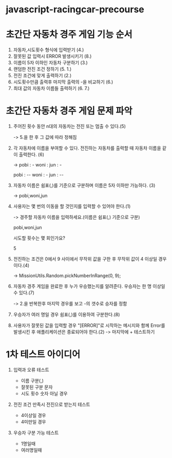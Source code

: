 # javascript-racingcar-precourse

# 초간단 자동차 경주 게임 기능 순서

 1. 자동차,시도횟수 형식에 입력받기 (4.)
 2. 잘못된 값 입력시 ERROR 발생시키기 (8.)
 3. 이름이 5자 이하인 자동차 구분하기 (3.)
 4. 랜덤한 전진 조건 정하기 (5. 1.)
 5. 전진 조건에 맞게 출력하기 (2.)
 6. 시도횟수만큼 출력후 마지막 출력의 -을 비교하기 (6.)
 7. 최대 값의 자동차 이름들 출력하기 (6. 7.)


# 초간단 자동차 경주 게임 문제 파악

1. 주어진 횟수 동안 n대의 자동차는 전진 또는 멈출 수 있다.(5)

   -> 5.을 한 후 그 값에 따라 정해짐
   
   
2. 각 자동차에 이름을 부여할 수 있다. 전진하는 자동차를 출력할 때 자동차 이름을 같이 출력한다. (6)

    ->
   pobi : -
   woni :
   jun : -
   
   pobi : --
   woni : -
   jun : --
  

3. 자동차 이름은 쉼표(,)를 기준으로 구분하며 이름은 5자 이하만 가능하다. (3)

   -> pobi,woni,jun 


4. 사용자는 몇 번의 이동을 할 것인지를 입력할 수 있어야 한다.(1)

    ->
   경주할 자동차 이름을 입력하세요.(이름은 쉼표(,) 기준으로 구분)

    pobi,woni,jun

    시도할 횟수는 몇 회인가요?
 
   5
   

5. 전진하는 조건은 0에서 9 사이에서 무작위 값을 구한 후 무작위 값이 4 이상일 경우이다.(4)

    ->
   MissionUtils.Random.pickNumberInRange(0, 9);
   

6. 자동차 경주 게임을 완료한 후 누가 우승했는지를 알려준다. 우승자는 한 명 이상일 수 있다.(7)
 
   -> 2.을 반복한후 마지막 경우를 보고 -의 갯수로 승자를 정함


7. 우승자가 여러 명일 경우 쉼표(,)를 이용하여 구분한다.(8)


8. 사용자가 잘못된 값을 입력할 경우 "[ERROR]"로 시작하는 메시지와 함께 Error를 발생시킨 후 애플리케이션은 종료되어야 한다.(2)
    -> 마지막에 + 테스트하기 

# 1차 테스트 아이디어
1. 입력과 오류 테스트
    - 이름 구분(,)
    - 잘못된 구분 문자 
    - 시도 횟수 숫자 아닐 경우
    
2. 전진 조건 만족시 전진으로 받는지 테스트
    - 4이상일 경우
    - 4미만일 경우

3. 우승자 구분 가능 테스트
    - 1명일때
    - 여러명일때
